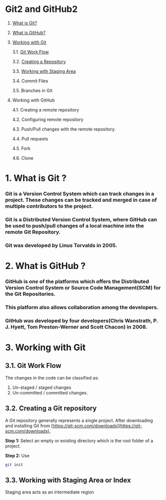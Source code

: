 # Git2 and GitHub2

1. [What is Git?](#1)
2. [What is GitHub?](#2)
3. [Working with Git](#3)

    3.1. [Git Work Flow](#3.1)

    3.2. [Creating a Repository](#3.2)

    3.3. [Working with Staging Area](#3.3)

    3.4. Commit Files

    3.5. Branches in Git

4. Working with GitHub

    4.1. Creating a remote repository

    4.2. Configuring remote repository

    4.3. Push/Pull changes with the remote repository. 

    4.4. Pull requests

    4.5. Fork

    4.6. Clone

<a name="1"></a>
# 1. What is Git ?

### Git is a Version Control System which can track changes in a project. These changes can be tracked and merged in case of multiple contributors to the project.

### Git is a Distributed Version Control System, where GitHub can be used to push/pull changes of a local machine into the remote Git Repository.

### Git was developed by Linus Torvalds in 2005.
 
<a name="2"></a>
# 2. What is GitHub ?

### GitHub is *one* of the platforms which offers the Distributed Version Control System or Source Code Management(SCM) for the Git Repositories.

### This platform also allows collaboration among the developers.

### GitHub was developed by four developers(Chris Wanstrath, P. J. Hyett, Tom Preston-Werner and Scott Chacon) in 2008.

<a name="3"></a>
# 3. Working with Git

<a name="3.1"></a>
## 3.1. Git Work Flow

The changes in the code can be classified as:

1. Un-staged / staged changes
2. Un-committed / committed changes.

<a name="3.2"></a>
## 3.2. Creating a Git repository

A Git repository generally represents a single project. After downloading and installing Git from [https://git-scm.com/downloads](https://git-scm.com/downloads), 

**Step 1:** Select an empty or existing directory which is the root folder of a project.

**Step 2:** Use

```bash
git init
```
<a name="3.3"></a>
## 3.3. Working with Staging Area or Index

Staging area acts as an intermediate region
